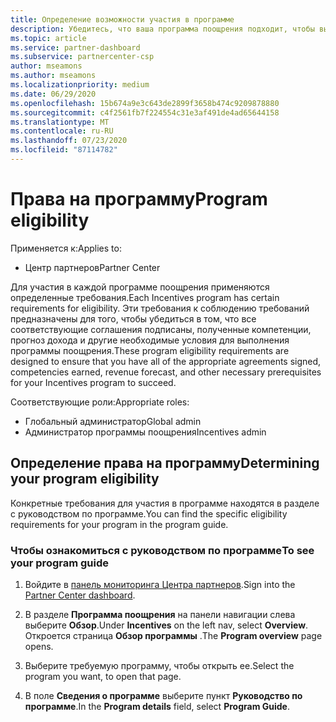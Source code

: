 ```yaml
---
title: Определение возможности участия в программе
description: Убедитесь, что ваша программа поощрения подходит, чтобы вы могли получить оплату.
ms.topic: article
ms.service: partner-dashboard
ms.subservice: partnercenter-csp
author: mseamons
ms.author: mseamons
ms.localizationpriority: medium
ms.date: 06/29/2020
ms.openlocfilehash: 15b674a9e3c643de2899f3658b474c9209878880
ms.sourcegitcommit: c4f2561fb7f224554c31e3af491de4ad65644158
ms.translationtype: MT
ms.contentlocale: ru-RU
ms.lasthandoff: 07/23/2020
ms.locfileid: "87114782"
---
```

# <a name="program-eligibility"></a><span data-ttu-id="e0204-103">Права на программу</span><span class="sxs-lookup"><span data-stu-id="e0204-103">Program eligibility</span></span>

<span data-ttu-id="e0204-104">Применяется к:</span><span class="sxs-lookup"><span data-stu-id="e0204-104">Applies to:</span></span>

- <span data-ttu-id="e0204-105">Центр партнеров</span><span class="sxs-lookup"><span data-stu-id="e0204-105">Partner Center</span></span>

<span data-ttu-id="e0204-106">Для участия в каждой программе поощрения применяются определенные требования.</span><span class="sxs-lookup"><span data-stu-id="e0204-106">Each Incentives program has certain requirements for eligibility.</span></span> <span data-ttu-id="e0204-107">Эти требования к соблюдению требований предназначены для того, чтобы убедиться в том, что все соответствующие соглашения подписаны, полученные компетенции, прогноз дохода и другие необходимые условия для выполнения программы поощрения.</span><span class="sxs-lookup"><span data-stu-id="e0204-107">These program eligibility requirements are designed to ensure that you have all of the appropriate agreements signed, competencies earned, revenue forecast, and other necessary prerequisites for your Incentives program to succeed.</span></span>

<span data-ttu-id="e0204-108">Соответствующие роли:</span><span class="sxs-lookup"><span data-stu-id="e0204-108">Appropriate roles:</span></span>

- <span data-ttu-id="e0204-109">Глобальный администратор</span><span class="sxs-lookup"><span data-stu-id="e0204-109">Global admin</span></span>
- <span data-ttu-id="e0204-110">Администратор программы поощрения</span><span class="sxs-lookup"><span data-stu-id="e0204-110">Incentives admin</span></span>

## <a name="determining-your-program-eligibility"></a><span data-ttu-id="e0204-111">Определение права на программу</span><span class="sxs-lookup"><span data-stu-id="e0204-111">Determining your program eligibility</span></span>

<span data-ttu-id="e0204-112">Конкретные требования для участия в программе находятся в разделе с руководством по программе.</span><span class="sxs-lookup"><span data-stu-id="e0204-112">You can find the specific eligibility requirements for your program in the program guide.</span></span> 

### <a name="to-see-your-program-guide"></a><span data-ttu-id="e0204-113">Чтобы ознакомиться с руководством по программе</span><span class="sxs-lookup"><span data-stu-id="e0204-113">To see your program guide</span></span>

1. <span data-ttu-id="e0204-114">Войдите в [панель мониторинга Центра партнеров](https://partner.microsoft.com/dashboard/).</span><span class="sxs-lookup"><span data-stu-id="e0204-114">Sign into the [Partner Center dashboard](https://partner.microsoft.com/dashboard/).</span></span>

2. <span data-ttu-id="e0204-115">В разделе **Программа поощрения** на панели навигации слева выберите **Обзор**.</span><span class="sxs-lookup"><span data-stu-id="e0204-115">Under **Incentives** on the left nav, select **Overview**.</span></span> <span data-ttu-id="e0204-116">Откроется страница **Обзор программы** .</span><span class="sxs-lookup"><span data-stu-id="e0204-116">The **Program overview** page opens.</span></span>

3. <span data-ttu-id="e0204-117">Выберите требуемую программу, чтобы открыть ее.</span><span class="sxs-lookup"><span data-stu-id="e0204-117">Select the program you want, to open that page.</span></span>

4. <span data-ttu-id="e0204-118">В поле **Сведения о программе** выберите пункт **Руководство по программе**.</span><span class="sxs-lookup"><span data-stu-id="e0204-118">In the **Program details** field, select **Program Guide**.</span></span>
